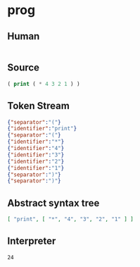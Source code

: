 # prog
## Human
```

```
## Source
```lisp
( print ( * 4 3 2 1 ) ) 
```
## Token Stream
```json
{"separator":"("}
{"identifier":"print"}
{"separator":"("}
{"identifier":"*"}
{"identifier":"4"}
{"identifier":"3"}
{"identifier":"2"}
{"identifier":"1"}
{"separator":")"}
{"separator":")"}
```
## Abstract syntax tree
```json
[ "print", [ "*", "4", "3", "2", "1" ] ]
```
## Interpreter
```bash
24
```